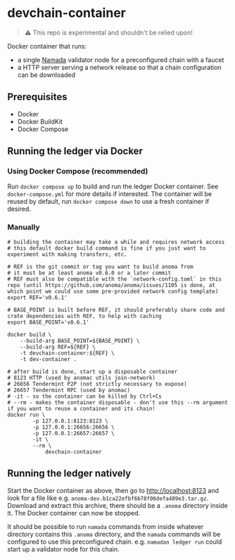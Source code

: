 # devchain-container

> :warning: This repo is experimental and shouldn't be relied upon!

Docker container that runs:

- a single [Namada](https://github.com/anoma/namada) validator node for a preconfigured chain with a faucet
- a HTTP server serving a network release so that a chain configuration can be downloaded

## Prerequisites

- Docker
- Docker BuildKit
- Docker Compose

## Running the ledger via Docker

### Using Docker Compose (recommended)

Run `docker compose up` to build and run the ledger Docker container. See `docker-compose.yml` for more details if interested. The container will be reused by default, run `docker compose down` to use a fresh container if desired.

### Manually

```shell
# building the container may take a while and requires network access
# this default docker build command is fine if you just want to experiment with making transfers, etc.

# REF is the git commit or tag you want to build anoma from
# it must be at least anoma v0.6.0 or a later commit
# REF must also be compatible with the `network-config.toml` in this repo (until https://github.com/anoma/anoma/issues/1105 is done, at which point we could use some pre-provided network config template)
export REF='v0.6.1'

# BASE_POINT is built before REF, it should preferably share code and crate dependencies with REF, to help with caching
export BASE_POINT='v0.6.1'

docker build \
    --build-arg BASE_POINT=${BASE_POINT} \
    --build-arg REF=${REF} \
    -t devchain-container:${REF} \
    -t dev-container .

# after build is done, start up a disposable container
# 8123 HTTP (used by anomac utils join-network)
# 26656 Tendermint P2P (not strictly necessary to expose)
# 26657 Tendermint RPC (used by anomac)
# -it - so the container can be killed by Ctrl+Cs
# --rm - makes the container disposable - don't use this --rm argument if you want to reuse a container and its chain!
docker run \
        -p 127.0.0.1:8123:8123 \
        -p 127.0.0.1:26656:26656 \
        -p 127.0.0.1:26657:26657 \
        -it \
        --rm \
            devchain-container
```

## Running the ledger natively

Start the Docker container as above, then go to <http://localhost:8123> and look for a file like e.g. `anoma-dev.b1ca22efbf6b78f06defa489e3.tar.gz`. Download and extract this archive, there should be a `.anoma` directory inside it. The Docker container can now be stopped.

It should be possible to run `namada` commands from inside whatever directory contains this `.anoma` directory, and the `namada` commands will be configured to use this preconfigured chain. e.g. `namadan ledger run` could start up a validator node for this chain.
